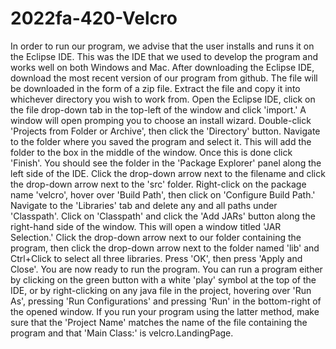 # 2022fa-420-Velcro
In order to run our program, we advise that the user installs and runs it on the Eclipse IDE.
This was the IDE that we used to develop the program and works well on both Windows and Mac.
After downloading the Eclipse IDE, download the most recent version of our program from github.
The file will be downloaded in the form of a zip file. Extract the file and copy it into whichever
directory you wish to work from. 
Open the Eclipse IDE, click on the file drop-down tab in the top-left of the window and click 'import.'
A window will open promping you to choose an install wizard. Double-click 'Projects from Folder or Archive',
then click the 'Directory' button. Navigate to the folder where you saved the program and select it. This will 
add the folder to the box in the middle of the window. Once this is done click 'Finish'. You should see the folder 
in the 'Package Explorer' panel along the left side of the IDE. 
Click the drop-down arrow next to the filename and click the drop-down arrow next to the 'src' folder.
Right-click on the package name 'velcro', hover over 'Build Path', then click on 'Configure Build Path.'
Navigate to the 'Libraries' tab and delete any and all paths under 'Classpath'.
Click on 'Classpath' and click the 'Add JARs' button along the right-hand side of the window. 
This will open a window titled 'JAR Selection.' Click the drop-down arrow next to our folder containing the program,
then click the drop-down arrow next to the folder named 'lib' and Ctrl+Click to select all three libraries.
Press 'OK', then press 'Apply and Close'. You are now ready to run the program.
You can run a program either by clicking on the green button with a white 'play' symbol at the top of the IDE, or by 
right-clicking on any java file in the project, hovering over 'Run As', pressing 'Run Configurations' and pressing 'Run'
in the bottom-right of the opened window. 
If you run your program using the latter method, make sure that the 'Project Name' matches the name of the file 
containing the program and that 'Main Class:' is velcro.LandingPage. 
